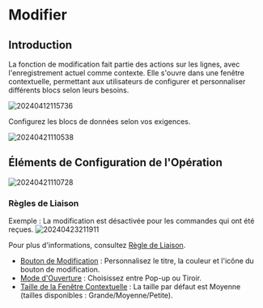 # Modifier

## Introduction

La fonction de modification fait partie des actions sur les lignes, avec l'enregistrement actuel comme contexte. Elle s'ouvre dans une fenêtre contextuelle, permettant aux utilisateurs de configurer et personnaliser différents blocs selon leurs besoins.

![20240412115736](https://static-docs.nocobase.com/20240412115736.png)

Configurez les blocs de données selon vos exigences.

![20240421110538](https://static-docs.nocobase.com/20240421110538.png)

## Éléments de Configuration de l'Opération

![20240421110728](https://static-docs.nocobase.com/20240421110728.png)

### Règles de Liaison

Exemple : La modification est désactivée pour les commandes qui ont été reçues.
![20240423211911](https://static-docs.nocobase.com/20240423211911.png)

Pour plus d'informations, consultez [Règle de Liaison](/handbook/ui/actions/action-settings/linkage-rule).

- [Bouton de Modification](/handbook/ui/actions/action-settings/edit-button) : Personnalisez le titre, la couleur et l'icône du bouton de modification.
- [Mode d'Ouverture](/handbook/ui/actions/action-settings/open-mode) : Choisissez entre Pop-up ou Tiroir.
- [Taille de la Fenêtre Contextuelle](/handbook/ui/actions/action-settings/popup-size) : La taille par défaut est Moyenne (tailles disponibles : Grande/Moyenne/Petite).
